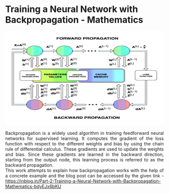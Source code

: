 # Training a Neural Network with Backpropagation - Mathematics

<img src="/backpropagation.gif" width="1000" height="300" />
<div align="justify">

Backpropagation is a widely used algorithm in training feedforward neural networks for supervised learning. It computes the gradient of the loss function with respect to the different weights and bias by using the chain rule of differential calculus. These gradients are used to update the weights and bias. Since these gradients are learned in the backward direction, starting from the output node, this learning process is referred to as the backward propagation.<br>
This work attempts to explain how backpropagation works with the help of a concrete example and the blog post can be accessed by the given link - https://inblog.in/Part-2-Training-a-Neural-Network-with-Backpropagation-Mathematics-bdyEJx6bKU
</div>
